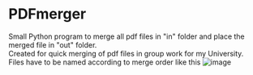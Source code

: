 # PDFmerger
Small Python program to merge all pdf files in "in" folder and place the merged file in "out" folder.  
Created for quick merging of pdf files in group work for my University.  
Files have to be named according to merge order like this
![image](https://user-images.githubusercontent.com/45674057/126136663-a47c2424-52aa-4601-a8d6-d4e1b23a0c69.png)
